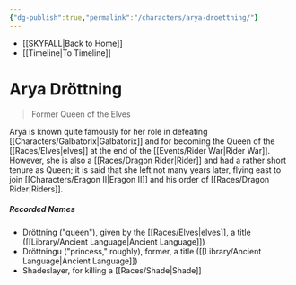 ```yaml
---
{"dg-publish":true,"permalink":"/characters/arya-droettning/"}
---
```


- [[SKYFALL\|Back to Home]]
- [[Timeline\|To Timeline]]

# Arya Dröttning
>Former Queen of the Elves

Arya is known quite famously for her role in defeating [[Characters/Galbatorix\|Galbatorix]] and for becoming the Queen of the [[Races/Elves\|elves]] at the end of the [[Events/Rider War\|Rider War]]. However, she is also a [[Races/Dragon Rider\|Rider]] and had a rather short tenure as Queen; it is said that she left not many years later, flying east to join [[Characters/Eragon II\|Eragon II]] and his order of [[Races/Dragon Rider\|Riders]]. 

##### Recorded Names
- Dröttning ("queen"), given by the [[Races/Elves\|elves]], a title ([[Library/Ancient Language\|Ancient Language]])
- Dröttningu ("princess," roughly), former, a title ([[Library/Ancient Language\|Ancient Language]])
- Shadeslayer, for killing a [[Races/Shade\|Shade]]